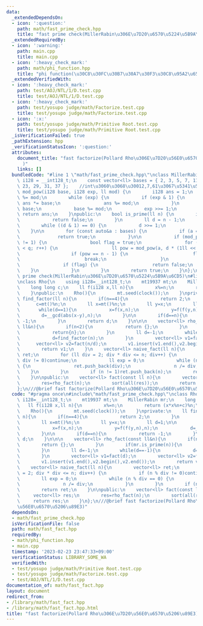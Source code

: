 ```yaml
---
data:
  _extendedDependsOn:
  - icon: ':question:'
    path: math/fast_prime_check.hpp
    title: "fast prime check(MillerRabin\u306E\u7D20\u6570\u5224\u5B9A\u6CD5)"
  _extendedRequiredBy:
  - icon: ':warning:'
    path: main.cpp
    title: main.cpp
  - icon: ':heavy_check_mark:'
    path: math/phi_function.hpp
    title: "phi function(\u30C8\u30FC\u30B7\u30A7\u30F3\u30C8\u95A2\u6570)"
  _extendedVerifiedWith:
  - icon: ':heavy_check_mark:'
    path: test/AOJ/NTL/1/D.test.cpp
    title: test/AOJ/NTL/1/D.test.cpp
  - icon: ':heavy_check_mark:'
    path: test/yosupo judge/math/Factorize.test.cpp
    title: test/yosupo judge/math/Factorize.test.cpp
  - icon: ':x:'
    path: test/yosupo judge/math/Primitive Root.test.cpp
    title: test/yosupo judge/math/Primitive Root.test.cpp
  _isVerificationFailed: true
  _pathExtension: hpp
  _verificationStatusIcon: ':question:'
  attributes:
    document_title: "fast factorize(Pollard Rho\u306E\u7D20\u56E0\u6570\u5206\u89E3\
      )"
    links: []
  bundledCode: "#line 1 \"math/fast_prime_check.hpp\"\nclass MillerRabin {\n    using\
    \ i128 = __int128_t;\n    const vector<ll> bases = { 2, 3, 5, 7, 11, 13, 17, 19,\
    \ 23, 29, 31, 37 };    //int\u3060\u3068\u30012,7,61\u3067\u5341\u5206\n    i128\
    \ mod_pow(i128 base, i128 exp, ll mod) {\n        i128 ans = 1;\n        base\
    \ %= mod;\n        while (exp) {\n            if (exp & 1) {\n               \
    \ ans *= base;\n                ans %= mod;\n            }\n            base *=\
    \ base;\n            base %= mod;\n            exp >>= 1;\n        }\n       \
    \ return ans;\n    }\npublic:\n    bool is_prime(ll n) {\n        if (n < 2) {\n\
    \            return false;\n        }\n        ll d = n - 1;\n        ll q = 0;\n\
    \        while ((d & 1) == 0) {\n            d >>= 1;\n            q++;\n    \
    \    }\n\n        for (const auto&a : bases) {\n            if (a == n) {\n  \
    \              return true;\n            }\n\n            if (mod_pow(a, d, n)\
    \ != 1) {\n                bool flag = true;\n                for (ll r = 0; r\
    \ < q; r++) {\n                    ll pow = mod_pow(a, d * (1ll << r), n);\n \
    \                   if (pow == n - 1) {\n                        flag = false;\n\
    \                        break;\n                    }\n                }\n\n\
    \                if (flag) {\n                    return false;\n            \
    \    }\n            }\n        }\n        return true;\n    }\n};\n///@brief fast\
    \ prime check(MillerRabin\u306E\u7D20\u6570\u5224\u5B9A\u6CD5)\n#line 3 \"math/fast_fact.hpp\"\
    \nclass Rho{\n    using i128=__int128_t;\n    mt19937 mt;\n    MillerRabin mr;\n\
    \    long long c;\n    ll f(i128 x,ll n){\n        x%=n;\n        return (x*x%n+c)%n;\n\
    \    }\npublic:\n    Rho(){\n        mt.seed(clock());\n    }\nprivate:\n    ll\
    \ find_factor(ll n){\n        if(n==4){\n            return 2;\n        }\n  \
    \      c=mt()%n;\n        ll x=mt()%n;\n        ll y=x;\n        ll d=1;\n\n \
    \       while(d==1){\n            x=f(x,n);\n            y=f(f(y,n),n);\n    \
    \        d=__gcd(abs(x-y),n);\n        }\n\n        if(d==n){\n            return\
    \ -1;\n        }\n        return d;\n    }\n\n\n    vector<ll> rho_fact(const\
    \ ll&n){\n        if(n<2){\n            return {};\n        }\n        if(mr.is_prime(n)){\n\
    \            return{n};\n        }\n        ll d=-1;\n        while(d==-1){\n\
    \            d=find_factor(n);\n        }\n        vector<ll> v1=fact(d);\n  \
    \      vector<ll> v2=fact(n/d);\n        v1.insert(v1.end(),v2.begin(),v2.end());\n\
    \        return v1;\n    }\n    vector<ll> naive_fact(ll n){\n        vector<ll>\
    \ ret;\n        for (ll div = 2; div * div <= n; div++) {\n            if (n %\
    \ div != 0)continue;\n            ll exp = 0;\n            while (n % div == 0)\
    \ {\n                ret.push_back(div);\n                n /= div;\n        \
    \    }\n        }\n        if (n != 1)ret.push_back(n);\n        return ret;\n\
    \    }\n\npublic:\n    vector<ll> fact(const ll n){\n        vector<ll> res;\n\
    \        res=rho_fact(n);\n        sort(all(res));\n        return res;\n    }\n\
    };\n///@brief fast factorize(Pollard Rho\u306E\u7D20\u56E0\u6570\u5206\u89E3)\n"
  code: "#pragma once\n#include\"math/fast_prime_check.hpp\"\nclass Rho{\n    using\
    \ i128=__int128_t;\n    mt19937 mt;\n    MillerRabin mr;\n    long long c;\n \
    \   ll f(i128 x,ll n){\n        x%=n;\n        return (x*x%n+c)%n;\n    }\npublic:\n\
    \    Rho(){\n        mt.seed(clock());\n    }\nprivate:\n    ll find_factor(ll\
    \ n){\n        if(n==4){\n            return 2;\n        }\n        c=mt()%n;\n\
    \        ll x=mt()%n;\n        ll y=x;\n        ll d=1;\n\n        while(d==1){\n\
    \            x=f(x,n);\n            y=f(f(y,n),n);\n            d=__gcd(abs(x-y),n);\n\
    \        }\n\n        if(d==n){\n            return -1;\n        }\n        return\
    \ d;\n    }\n\n\n    vector<ll> rho_fact(const ll&n){\n        if(n<2){\n    \
    \        return {};\n        }\n        if(mr.is_prime(n)){\n            return{n};\n\
    \        }\n        ll d=-1;\n        while(d==-1){\n            d=find_factor(n);\n\
    \        }\n        vector<ll> v1=fact(d);\n        vector<ll> v2=fact(n/d);\n\
    \        v1.insert(v1.end(),v2.begin(),v2.end());\n        return v1;\n    }\n\
    \    vector<ll> naive_fact(ll n){\n        vector<ll> ret;\n        for (ll div\
    \ = 2; div * div <= n; div++) {\n            if (n % div != 0)continue;\n    \
    \        ll exp = 0;\n            while (n % div == 0) {\n                ret.push_back(div);\n\
    \                n /= div;\n            }\n        }\n        if (n != 1)ret.push_back(n);\n\
    \        return ret;\n    }\n\npublic:\n    vector<ll> fact(const ll n){\n   \
    \     vector<ll> res;\n        res=rho_fact(n);\n        sort(all(res));\n   \
    \     return res;\n    }\n};\n///@brief fast factorize(Pollard Rho\u306E\u7D20\
    \u56E0\u6570\u5206\u89E3)"
  dependsOn:
  - math/fast_prime_check.hpp
  isVerificationFile: false
  path: math/fast_fact.hpp
  requiredBy:
  - math/phi_function.hpp
  - main.cpp
  timestamp: '2023-02-23 23:47:33+09:00'
  verificationStatus: LIBRARY_SOME_WA
  verifiedWith:
  - test/yosupo judge/math/Primitive Root.test.cpp
  - test/yosupo judge/math/Factorize.test.cpp
  - test/AOJ/NTL/1/D.test.cpp
documentation_of: math/fast_fact.hpp
layout: document
redirect_from:
- /library/math/fast_fact.hpp
- /library/math/fast_fact.hpp.html
title: "fast factorize(Pollard Rho\u306E\u7D20\u56E0\u6570\u5206\u89E3)"
---
```


